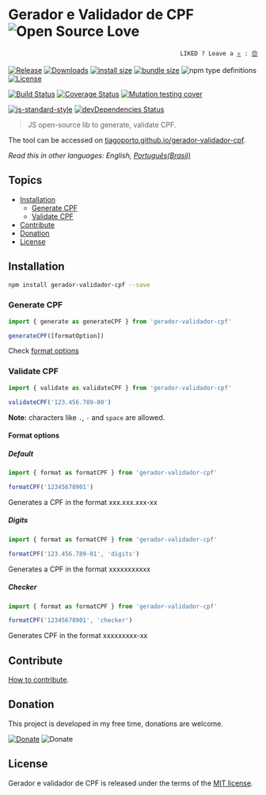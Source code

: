 # Gerador e Validador de CPF ![Open Source Love](https://raw.githubusercontent.com/ellerbrock/open-source-badges/master/badges/open-source-v3/open-source.svg?sanitize=true)

<p align="right">
  <code>LIKED ? Leave a <a href="https://github.com/tiagoporto/gerador-validador-cpf/stargazers">⭐</a> : <a href="https://github.com/tiagoporto/gerador-validador-cpf/issues">😞</a></code>
</p>

[![Release](https://img.shields.io/npm/v/gerador-validador-cpf.svg?style=flat-square&label=release)](https://github.com/tiagoporto/gerador-validador-cpf/releases)
[![Downloads](https://img.shields.io/npm/dt/gerador-validador-cpf.svg?style=flat-square)](https://www.npmjs.com/package/gerador-validador-cpf)
[![install size](https://packagephobia.now.sh/badge?p=gerador-validador-cpf)](https://packagephobia.now.sh/result?p=gerador-validador-cpf)
[![bundle size](https://img.shields.io/bundlephobia/min/gerador-validador-cpf?style=flat-square&label=bundle%20size)](https://bundlephobia.com/result?p=gerador-validador-cpf)
![npm type definitions](https://img.shields.io/npm/types/gerador-validador-cpf.svg?style=flat-square)
[![License](https://img.shields.io/github/license/tiagoporto/gerador-validador-cpf.svg?style=flat-square)](https://raw.githubusercontent.com/tiagoporto/gerador-validador-cpf/master/LICENSE)

[![Build Status](https://img.shields.io/travis/com/tiagoporto/gerador-validador-cpf/master.svg?label=tests&logo=travis&style=flat-square)](https://travis-ci.com/tiagoporto/gerador-validador-cpf)
[![Coverage Status](https://img.shields.io/coveralls/tiagoporto/gerador-validador-cpf.svg?style=flat-square)](https://coveralls.io/github/tiagoporto/gerador-validador-cpf)
[![Mutation testing cover](https://badge.stryker-mutator.io/github.com/tiagoporto/gerador-validador-cpf/master)](https://stryker-mutator.github.io)

[![js-standard-style](https://img.shields.io/badge/code%20style-standard-yellow.svg?style=flat-square)](http://standardjs.com)
[![devDependencies Status](https://img.shields.io/david/dev/tiagoporto/gerador-validador-cpf.svg?style=flat-square)](https://david-dm.org/tiagoporto/gerador-validador-cpf?type=dev)

> JS open-source lib to generate, validate CPF.

The tool can be accessed on [tiagoporto.github.io/gerador-validador-cpf](http://tiagoporto.github.io/gerador-validador-cpf).

_Read this in other languages: English, [Português(Brasil)](https://github.com/tiagoporto/gerador-validador-cpf/blob/master/README.pt-BR.md)_

## Topics

- [Installation](#installation)
  - [Generate CPF](#generate-cpf)
  - [Validate CPF](#validate-cpf)
- [Contribute](#contribute)
- [Donation](#donation)
- [License](#license)

## Installation

```sh
npm install gerador-validador-cpf --save
```

### Generate CPF

```javascript
import { generate as generateCPF } from 'gerador-validador-cpf'

generateCPF([formatOption])
```

Check [format options](#format-options)

### Validate CPF

```javascript
import { validate as validateCPF } from 'gerador-validador-cpf'

validateCPF('123.456.789-00')
```

**Note:** characters like `.`, `-` and `space` are allowed.

#### Format options

##### Default

```javascript
import { format as formatCPF } from 'gerador-validador-cpf'

formatCPF('12345678901')
```

Generates a CPF in the format xxx.xxx.xxx-xx

##### Digits

```javascript
import { format as formatCPF } from 'gerador-validador-cpf'

formatCPF('123.456.789-01', 'digits')
```

Generates a CPF in the format xxxxxxxxxxx

##### Checker

```javascript
import { format as formatCPF } from 'gerador-validador-cpf'

formatCPF('12345678901', 'checker')
```

Generates CPF in the format xxxxxxxxx-xx

## Contribute

[How to contribute](https://github.com/tiagoporto/gerador-validador-cpf/blob/master/CONTRIBUTING.md).

## Donation

This project is developed in my free time, donations are welcome.

[![Donate](https://img.shields.io/badge/donate-PayPal-blue.svg)](https://www.paypal.com/cgi-bin/webscr?cmd=_donations&business=YTDUQ8RZ2G4Q8&lc=BR&item_name=tiagoporto&item_number=geradorcpf&currency_code=BRL&bn=PP%2dDonationsBF%3abtn_donateCC_LG%2egif%3aNonHosted)
![Donate](https://img.shields.io/badge/bitcoin-3DztnDvY7McQ7zwGS8Vjafsbc1ee1HDAmE-yellow.svg?logo=bitcoin)

## License

Gerador e validador de CPF is released under the terms of the [MIT license](https://github.com/tiagoporto/gerador-validador-cpf/blob/master/LICENSE).
